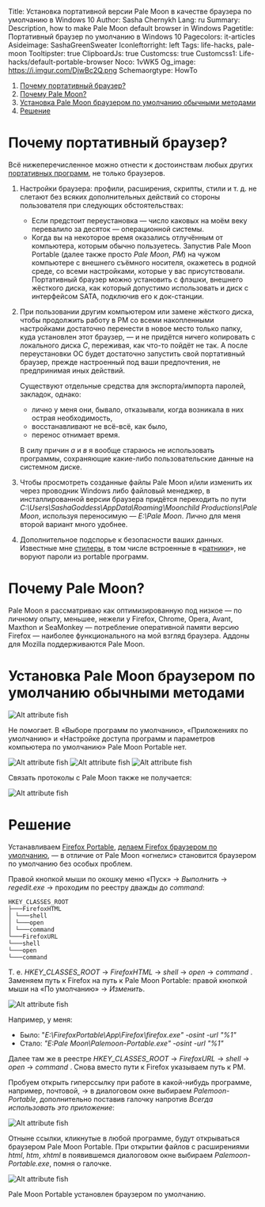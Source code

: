 Title: Установка портативной версии Pale Moon в качестве браузера по умолчанию в Windows 10
Author: Sasha Chernykh
Lang: ru
Summary: Description, how to make Pale Moon default browser in Windows
Pagetitle: Портативный браузер по умолчанию в Windows 10
Pagecolors: it-articles
Asideimage: SashaGreenSweater
Iconleftorright: left
Tags: life-hacks, pale-moon
Tooltipster: true
ClipboardJs: true
Customcss: true
Customcss1: Life-hacks/default-portable-browser
Noco: 1vWK5
Og_image: https://i.imgur.com/DjwBc2Q.png
Schemaorgtype: HowTo

<!-- MarkdownTOC -->

1. [Почему портативный браузер?](#Почему-портативный-браузер)
1. [Почему Pale Moon?](#Почему-pale-moon)
1. [Установка Pale Moon браузером по умолчанию обычными методами](#Установка-pale-moon-браузером-по-умолчанию-обычными-методами)
1. [Решение](#Решение)

<!-- /MarkdownTOC -->

<a id="Почему-портативный-браузер"></a>
# Почему портативный браузер?

Всё нижеперечисленное можно отнести к достоинствам любых других [портативных программ](http://computerstory.ru/?p=3524), не только браузеров.

1. Настройки браузера: профили, расширения, скрипты, стили и т. д. не слетают без всяких дополнительных действий со стороны пользователя при следующих обстоятельствах:

	+ Если предстоит переустановка — число каковых на моём веку перевалило за десяток — операционной системы.
	+ Когда вы на некоторое время оказались отлучённым от компьютера, которым обычно пользуетесь. Запустив Pale Moon Portable (далее также просто _Pale Moon_, _PM_) на чужом компьютере c внешнего съёмного носителя, окажетесь в родной среде, со всеми настройками, которые у вас присутствовали. Портативный браузер можно установить с флэшки, внешнего жёсткого диска, как который допустимо использовать и диск с интерфейсом SATA, подключив его к док-станции.

1. При пользовании другим компьютером или замене жёсткого диска, чтобы продолжить работу в PM со всеми накопленными настройками достаточно перенести в новое место только папку, куда установлен этот браузер, — и не придётся ничего копировать с локального диска <dfn>С</dfn>, переживая, как что-то пойдёт не так. А после переустановки ОС будет достаточно запустить свой портативный браузер, прежде настроенный под ваши предпочтения, не предпринимая иных действий.

	Существуют отдельные средства для экспорта/импорта паролей, закладок, однако:

	+ лично у меня они, бывало, отказывали, когда возникала в них острая необходимость,
	+ восстанавливают не всё-всё, как было,
	+ перенос отнимает время.

	В силу причин <dfn>а</dfn> и <dfn>в</dfn> я вообще стараюсь не использовать программы, сохраняющие какие-либо пользовательские данные на системном диске.

1. Чтобы просмотреть созданные файлы Pale Moon и/или изменить их через проводник Windows либо файловый менеджер, в инсталлированной версии браузера придётся переходить по пути <dfn>C:\Users\SashaGoddess\AppData\Roaming\Moonchild Productions\Pale Moon</dfn>, используя переносимую — <dfn>E:\Pale Moon</dfn>. Лично для меня второй вариант много удобнее.

1. Дополнительное подспорье к безопасности ваших данных. Известные мне [стилеры](http://tophope.ru/threads/%D0%A7%D1%82%D0%BE-%D1%82%D0%B0%D0%BA%D0%BE%D0%B5-%D1%81%D1%82%D0%B8%D0%BB%D0%B5%D1%80-%D1%81%D1%82%D0%B8%D0%BB%D0%BB%D0%B5%D1%80-stealer-%D0%B8-%D0%B1%D0%BE%D1%80%D1%8C%D0%B1%D0%B0-%D1%81-%D0%BD%D0%B8%D0%BC.1965/), в том числе встроенные в «[ратники](http://www.spy-soft.net/chto-takoe-rat/)», не воруют пароли из portable программ.

<a id="Почему-pale-moon"></a>
# Почему Pale Moon?

Pale Moon я рассматриваю как оптимизированную под низкое — по личному опыту, меньшее, нежели у Firefox, Chrome, Opera, Avant, Maxthon и SeaMonkey — потребление оперативной памяти версию Firefox — наиболее функционального на мой взгляд браузера. Аддоны для Mozilla поддерживаются Pale Moon.

<a id="Установка-pale-moon-браузером-по-умолчанию-обычными-методами"></a>
# Установка Pale Moon браузером по умолчанию обычными методами

![Alt attribute fish](https://i.imgur.com/gQywm8B.png)

Не помогает. В «Выборе программ по умолчанию», «Приложениях по умолчанию» и «Настройке доступа программ и параметров компьютера по умолчанию» Pale Moon Portable нет.

![Alt attribute fish](https://i.imgur.com/HCIt8xR.png)
![Alt attribute fish](https://i.imgur.com/l9HgjBJ.png)
![Alt attribute fish](https://i.imgur.com/LNFEjsi.png)

Связать протоколы с Pale Moon также не получается:

![Alt attribute fish](https://i.imgur.com/UiS638u.png)

<a id="Решение"></a>
# Решение

Устанавливаем [Firefox Portable](http://portableapps.com/apps/internet/firefox_portable), [делаем Firefox браузером по умолчанию](https://support.mozilla.org/ru/kb/kak-sdelat-firefox-brauzerom-po-umolchaniyu), — в отличие от Pale Moon «огнелис» становится браузером по умолчанию без особых проблем.

Правой кнопкой мыши по окошку меню «Пуск» → _Выполнить_ → _regedit.exe_ → проходим по реестру дважды до _command_:

```text
HKEY_CLASSES_ROOT
├───FirefoxHTML
│ └───shell
│ └───open
│ └───command
└───FirefoxURL
└───shell
└───open
└───command
```

Т. е. _HKEY_CLASSES_ROOT_ → _FirefoxHTML_ → _shell_ → _open_ → _command_ . Заменяем путь к Firefox на путь к Pale Moon Portable: правой кнопкой мыши на «По умолчанию» → _Изменить_.

![Alt attribute fish](https://i.imgur.com/qKogH11.png)

Например, у меня:

+ Было: "_E:\FirefoxPortable\App\Firefox\firefox.exe" -osint -url "%1"_
+ Стало: _"E:Pale Moon\Palemoon-Portable.exe" -osint -url "%1"_

Далее там же в реестре _HKEY_CLASSES_ROOT_ → _FirefoxURL_ → _shell_ → _open_ → _command_ . Снова вместо пути к Firefox указываем путь к PM.

Пробуем открыть гиперссылку при работе в какой-нибудь программе, например, почтовой, → в диалоговом окне выбираем _Palemoon-Portable_, дополнительно поставив галочку напротив _Всегда использовать это приложение_:

![Alt attribute fish](https://i.imgur.com/mcGNijr.png)

Отныне ссылки, кликнутые в любой программе, будут открываться браузером Pale Moon Portable. При открытии файлов с расширениями _html_, _htm_, _xhtml_ в появившемся диалоговом окне выбираем _Palemoon-Portable.exe_, помня о галочке.

![Alt attribute fish](https://i.imgur.com/DjwBc2Q.png)

Pale Moon Portable установлен браузером по умолчанию.

